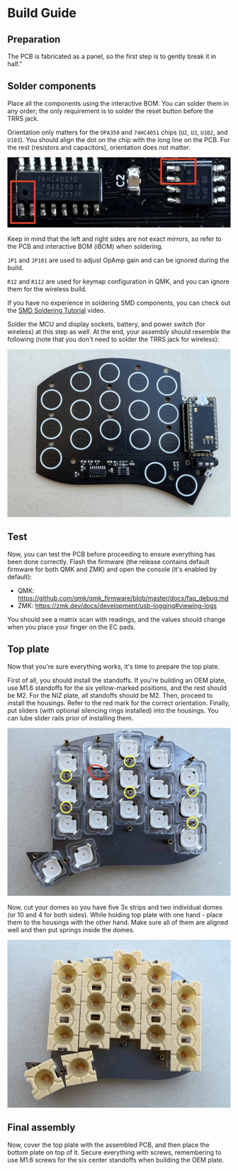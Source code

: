 # Build Guide

## Preparation

The PCB is fabricated as a panel, so the first step is to gently break it in half."

## Solder components

Place all the components using the interactive BOM. You can solder them in any order; the only requirement is to solder the reset button before the TRRS jack.

Orientation only matters for the `OPA350` and `74HC4051` chips (`U2`, `U3`, `U102`, and `U103`). You should align the dot on the chip with the long line on the PCB. For the rest (resistors and capacitors), orientation does not matter.

![IC Orientation](./img/buildguide/ic_orientation.jpg)

Keep in mind that the left and right sides are not exact mirrors, so refer to the PCB and interactive BOM (iBOM) when soldering.

`JP1` and `JP101` are used to adjust OpAmp gain and can be ignored during the build.

`R12` and `R112` are used for keymap configuration in QMK, and you can ignore them for the wireless build.

If you have no experience in soldering SMD components, you can check out the [SMD Soldering Tutorial](https://www.youtube.com/watch?v=fYInlAmPnGo) video.

Solder the MCU and display sockets, battery, and power switch (for wireless) at this step as well. At the end, your assembly should resemble the following (note that you don't need to solder the TRRS jack for wireless):

![Assembled PCB](./img/buildguide/assembled_pcb.jpg)

## Test

Now, you can test the PCB before proceeding to ensure everything has been done correctly. Flash the firmware (the release contains default firmware for both QMK and ZMK) and open the console (it's enabled by default):

- QMK: https://github.com/qmk/qmk_firmware/blob/master/docs/faq_debug.md
- ZMK: https://zmk.dev/docs/development/usb-logging#viewing-logs

You should see a matrix scan with readings, and the values should change when you place your finger on the EC pads.

## Top plate

Now that you're sure everything works, it's time to prepare the top plate.

First of all, you should install the standoffs. If you're building an OEM plate, use M1.6 standoffs for the six yellow-marked positions, and the rest should be M2. For the NIZ plate, all standoffs should be M2. Then, proceed to install the housings. Refer to the red mark for the correct orientation. Finally, put sliders (with optional silencing rings installed) into the housings. You can lube slider rails prior of installing them.

![Top Plate](./img/buildguide/top_plate.jpg)

Now, cut your domes so you have five 3x strips and two individual domes (or 10 and 4 for both sides). While holding top plate with one hand - place them to the housings with the other hand. Make sure all of them are aligned well and then put springs inside the domes.

![Top Plate Domes](./img/buildguide/top_plate_domes.jpg)

## Final assembly

Now, cover the top plate with the assembled PCB, and then place the bottom plate on top of it. Secure everything with screws, remembering to use M1.6 screws for the six center standoffs when building the OEM plate.
